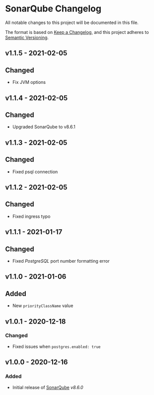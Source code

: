 # SonarQube Changelog

All notable changes to this project will be documented in this file.

The format is based on [Keep a Changelog](https://keepachangelog.com/en/1.0.0/),
and this project adheres to [Semantic Versioning](https://semver.org/spec/v2.0.0.html).

<!-- ## [UNRELEASED]
### Added
### Changed
### Deprecated
### Removed -->

## v1.1.5 - 2021-02-05

## Changed

- Fix JVM options

## v1.1.4 - 2021-02-05

## Changed

- Upgraded SonarQube to v8.6.1

## v1.1.3 - 2021-02-05

## Changed

- Fixed psql connection

## v1.1.2 - 2021-02-05

## Changed

- Fixed ingress typo

## v1.1.1 - 2021-01-17

## Changed

- Fixed _PostgreSQL_ port number formatting error

## v1.1.0 - 2021-01-06

## Added

- New `priorityClassName` value

## v1.0.1 - 2020-12-18

### Changed

- Fixed issues when `postgres.enabled: true`

## v1.0.0 - 2020-12-16

### Added

- Initial release of [SonarQube](https://www.sonarqube.org/) _v8.6.0_

